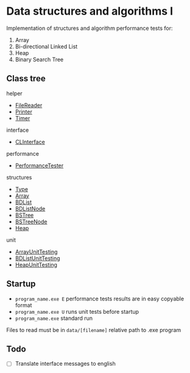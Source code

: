 # Data structures and algorithms I
Implementation of structures and algorithm performance tests for:
1. Array
2. Bi-directional Linked List
3. Heap
4. Binary Search Tree

## Class tree
helper
- [FileReader](data-structures-and-algorithms-I/FileReader.h)
- [Printer](data-structures-and-algorithms-I/Printer.h)
- [Timer](data-structures-and-algorithms-I/Timer.h)

interface
- [CLInterface](data-structures-and-algorithms-I/CLInterface.h)

performance
- [PerformanceTester](data-structures-and-algorithms-I/PerformanceTester.h)

structures
- [Type](data-structures-and-algorithms-I/Type.h)
- [Array](data-structures-and-algorithms-I/Array.h)
- [BDList](data-structures-and-algorithms-I/BDList.h)
- [BDListNode](data-structures-and-algorithms-I/BDListNode.h)
- [BSTree](data-structures-and-algorithms-I/BSTree.h)
- [BSTreeNode](data-structures-and-algorithms-I/BSTreeNode.h)
- [Heap](data-structures-and-algorithms-I/Heap.h)

unit
- [ArrayUnitTesting](data-structures-and-algorithms-I/ArrayUnitTesting.h)
- [BDListUnitTesting](data-structures-and-algorithms-I/BDListUnitTesting.h)
- [HeapUnitTesting](data-structures-and-algorithms-I/HeapUnitTesting.h)

## Startup
- `program_name.exe E` performance tests results are in easy copyable format
- `program_name.exe U` runs unit tests before startup
- `program_name.exe` standard run

Files to read must be in `data/[filename]` relative path to .exe program

## Todo
- [ ] Translate interface messages to english
